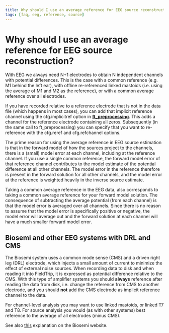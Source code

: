 ```yaml
---
title: Why should I use an average reference for EEG source reconstruction?
tags: [faq, eeg, reference, source]
---
```


# Why should I use an average reference for EEG source reconstruction?

With EEG we always need N+1 electrodes to obtain N independent channels with potential differences. This is the case with a common reference (e.g. M1 behind the left ear), with offline re-referenced linked mastoids (i.e. using the average of M1 and M2 as the reference), or with a common average reference over all electrodes.

If you have recorded relative to a reference electrode that is not in the data file (which happens in most cases), you can add that implicit reference channel using the cfg.implicitref option in **[ft_preprocessing](https://github.com/fieldtrip/fieldtrip/blob/release/ft_preprocessing.m)**. This adds a channel for the reference electrode containing all zeros. Subsequently (in the same call to ft_preprocessing) you can specify that you want to re-reference with the cfg.reref and cfg.refchannel options.

The prime reason for using the average reference in EEG source estimation is that in the forward model of how the sources project to the channels, there is a (small) model error at each channel, including at the reference channel. If you use a single common reference, the forward model error of that reference channel contributes to the model estimate of the potential difference at all other channels. The model error in the reference therefore is present in the forward solution for all other channels, and the model error at the reference is weighted heavily in the inverse source estimate.

Taking a common average reference in the EEG data, also corresponds to taking a common average reference for your forward model solution. The consequence of subtracting the average potential (from each channel) is that the model error is averaged over all channels. Since there is no reason to assume that the model error is specifically positive or negative, the model error will average out and the forward solution at each channel will have a much smaller forward model error.

## Biosemi and other EEG systems with DRL and CMS

The Biosemi system uses a common mode sense (CMS) and a driven right leg (DRL) electrode, which injects a small amount of current to minimize the effect of external noise sources. When recording data to disk and when reading it into FieldTrip, it is expressed as potential difference relative to the CMS. With this type of amplifier systems you should **always** reference after reading the data from disk, i.e. change the reference from CMS to another electrode, and you should **not** add the CMS electrode as implicit reference channel to the data.

For channel-level analysis you may want to use linked mastoids, or linked T7 and T8. For source analysis you would (as with other systems) best reference to the average of all electrodes (minus CMS).

See also [this](http://www.biosemi.com/faq/cms&drl.htm) explanation on the Biosemi website.

